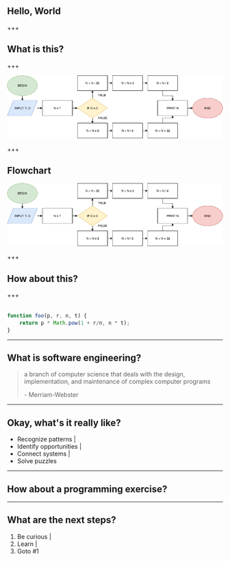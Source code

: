 ## Hello, World

+++

## What is this?

+++

![Image-Absolute](flow-chart.png)

+++

## Flowchart

![Image-Absolute](flow-chart.png)

+++

## How about this?

+++

```JavaScript

function foo(p, r, n, t) {
    return p * Math.pow(1 + r/n, n * t); 
}

```

---

## What is software engineering?

<blockquote>
    <p>
        a branch of computer science that deals with the design, implementation, and maintenance of complex computer programs
    </p>
    <footer>- Merriam-Webster</footer>
</blockquote>

---

## Okay, what's it really like?

- Recognize patterns |
- Identify opportunities |
- Connect systems |
- Solve puzzles

---

## How about a programming exercise?

---

## What are the next steps?

1. Be curious |
2. Learn |
3. Goto #1
